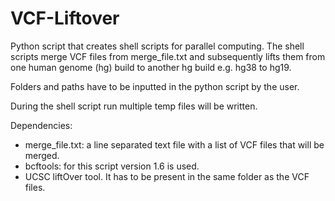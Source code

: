# VCF-Liftover

Python script that creates shell scripts for parallel computing. The shell scripts merge VCF files from merge_file.txt and subsequently lifts them from one human genome (hg) build to another hg build e.g. hg38 to hg19.    

Folders and paths have to be inputted in the python script by the user. 

During the shell script run multiple temp files will be written. 

Dependencies:
- merge_file.txt: a line separated text file with a list of VCF files that will be merged.
- bcftools: for this script version 1.6 is used. 
- UCSC liftOver tool. It has to be present in the same folder as the VCF files. 



